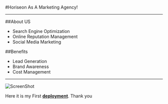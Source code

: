 #Horiseon 
As A Marketing Agency!

***

##About US
* Search Engine Optimization
* Online Reputation Management
* Social Media Marketing

##Benefits
- Lead Generation
- Brand Awareness
- Cost Management

***

![ScreenShot](https://user-images.githubusercontent.com/114896166/201012937-4ec6005d-5b2a-489b-b62d-79eaa84b2c55.png)


Here it is my First [**deployment**](https://uriyuri00.github.io/Challenge1/).
Thank you
